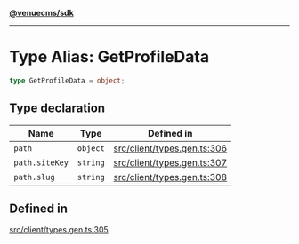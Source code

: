 [**@venuecms/sdk**](../Index.md)

***

# Type Alias: GetProfileData

```ts
type GetProfileData = object;
```

## Type declaration

| Name | Type | Defined in |
| ------ | ------ | ------ |
| `path` | `object` | [src/client/types.gen.ts:306](https://github.com/venuecms/sdk/blob/c07c18831cf33fafb3b37826410f2b30773eb6c2/src/client/types.gen.ts#L306) |
| `path.siteKey` | `string` | [src/client/types.gen.ts:307](https://github.com/venuecms/sdk/blob/c07c18831cf33fafb3b37826410f2b30773eb6c2/src/client/types.gen.ts#L307) |
| `path.slug` | `string` | [src/client/types.gen.ts:308](https://github.com/venuecms/sdk/blob/c07c18831cf33fafb3b37826410f2b30773eb6c2/src/client/types.gen.ts#L308) |

## Defined in

[src/client/types.gen.ts:305](https://github.com/venuecms/sdk/blob/c07c18831cf33fafb3b37826410f2b30773eb6c2/src/client/types.gen.ts#L305)
